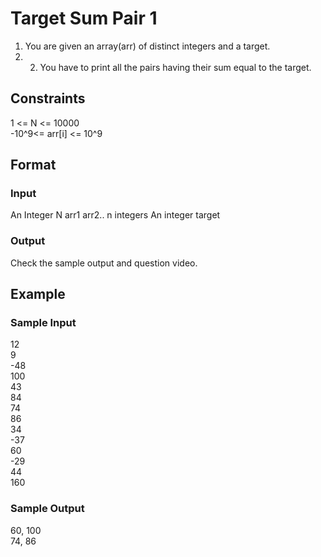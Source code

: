 # Target Sum Pair 1

1. You are given an array(arr) of distinct integers and a target. 
2. 2. You have to print all the pairs having their sum equal to the target.


## Constraints
1 <= N <= 10000  
-10^9<= arr[i] <= 10^9


## Format
### Input
An Integer N arr1 arr2.. n integers An integer target

### Output
Check the sample output and question video.

## Example
### Sample Input

12  
9  
-48  
100  
43  
84  
74  
86  
34  
-37  
60  
-29   
44  
160  

### Sample Output
60, 100  
74, 86
